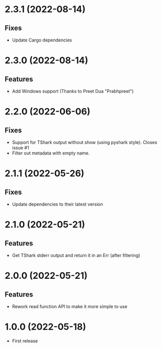 # 2.3.1 (2022-08-14)

## Fixes 

- Update Cargo dependencies

# 2.3.0 (2022-08-14)

## Features 

- Add Windows support (Thanks to Preet Dua "Prabhpreet")

# 2.2.0 (2022-06-06)

## Fixes

- Support for TShark output without show (using pyshark style). Closes issue #1
- Filter out metadata with empty name.

# 2.1.1 (2022-05-26)

## Fixes

- Update dependencies to their latest version

# 2.1.0 (2022-05-21)

## Features

- Get TShark stderr output and return it in an Err (after filtering)

# 2.0.0 (2022-05-21)

## Features

- Rework read function API to make it more simple to use

# 1.0.0 (2022-05-18)

- First release
